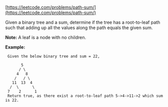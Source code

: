 [https://leetcode.com/problems/path-sum/](https://leetcode.com/problems/path-sum/)

Given a binary tree and a sum, determine if the tree has a root-to-leaf path such that adding up all the values along the path equals the given sum.

**Note:** A leaf is a node with no children.

**Example:**
```
 Given the below binary tree and sum = 22,

       5
      / \
     4   8
    /   / \
   11  13  4
  /  \      \
 7    2      1
 Return true, as there exist a root-to-leaf path 5->4->11->2 which sum is 22.
```
